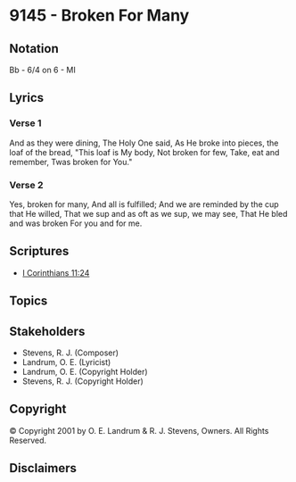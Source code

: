 # 9145 - Broken For Many

## Notation

Bb - 6/4 on 6 - MI

## Lyrics

### Verse 1

And as they were dining, The Holy One said, As He broke into pieces, the loaf of the bread, "This loaf is My body, Not broken for few, Take, eat and remember, Twas broken for You."

### Verse 2

Yes, broken for many, And all is fulfilled; And we are reminded by the cup that He willed, That we sup and as oft as we sup, we may see, That He bled and was broken For you and for me.


## Scriptures

- [I Corinthians 11:24](https://www.biblegateway.com/passage/?search=I%20Corinthians%2011%3A24)

## Topics


## Stakeholders

- Stevens, R. J. (Composer)
- Landrum, O. E. (Lyricist)
- Landrum, O. E. (Copyright Holder)
- Stevens, R. J. (Copyright Holder)

## Copyright

© Copyright 2001 by O. E. Landrum & R. J. Stevens, Owners. All Rights Reserved.


## Disclaimers


